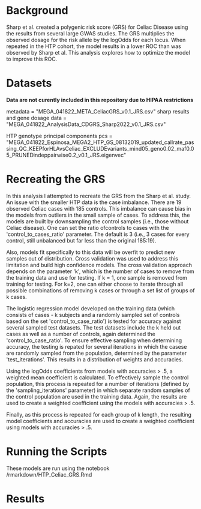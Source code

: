 # Background
Sharp et al. created a polygenic risk score (GRS) for Celiac Disease using the results from several large GWAS studies. The GRS multiplies the observed dosage for the risk allele by the logOdds for each locus. When repeated in the HTP cohort, the model results in a lower ROC than was observed by Sharp et al. This analysis explores how to optimize the model to improve this ROC. 


# Datasets

**Data are not curently included in this repository due to HIPAA restrictions** 

metadata = "MEGA_041822_META_CeliacGRS_v0.1_JRS.csv"
sharp results and gene dosage data = "MEGA_041822_AnalysisData_CDGRS_Sharp2022_v0.1_JRS.csv"


HTP genotype principal components pcs = "MEGA_041822_Espinosa_MEGA2_HTP_GS_08132019_updated_callrate_passing_QC_KEEPforHLAvsCeliac_EXCLUDEvariants_mind05_geno0.02_maf0.05_PRUNEDindeppairwise0.2_v0.1_JRS.eigenvec"


# Recreating the GRS


In this analysis I attempted to recreate the GRS from the Sharp et al. study. An issue with the smaller HTP data is the case imbalance. There are 19 observed Celiac cases with 185 controls. This imbalance can cause bias in the models from outliers in the small sample of cases. To address this, the models are built by downsampling the control samples (i.e., those without Celiac disease). One can set the ratio ofcontrols to cases with the 'control_to_cases_ratio' parameter. The default is 3 (i.e., 3 cases for every control, still unbalanced but far less than the original 185:19). 

Also, models fit specifically to this data will be overfit to predict new samples out of distribution. Cross validation was used to address this limitation and build high confidence models. The cross validation approach depends on the parameter 'k', which is the number of cases to remove from the training data and use for testing. If k = 1, one sample is removed from training for testing. For k=2, one can either choose to iterate through all possible combinations of removing k cases or through a set list of groups of k cases. 

The logistic regression model developed on the training data (which consists of cases - k subjects and a randomly sampled set of controls based on the set 'control_to_case_ratio') is tested for accuracy against several sampled test datasets. The test datasets include the k held out cases as well as a number of controls, again determined the 'control_to_case_ratio'. To ensure effective sampling when determining accuracy, the testing is repated for several iterations in which the casese are randomly sampled from the population, determined by the parameter 'test_iterations'. This results in a distribution of weights and accuracies. 

Using the logOdds coefficients from models with accuracies > .5, a weighted mean coefficient is calculated. To effectively sample the control population, this process is repeated for a number of iterations (defined by the 'sampling_iterations' parameter) in which separate random samples of the control population are used in the training data. Again, the results are used to create a weighted coefficient using the models with accuracies > .5. 

Finally, as this process is repeated for each group of k length, the resulting model coefficients and accuracies are used to create a weighted coefficient using models with accuracies > .5. 


# Running the Scripts

These models are run using the notebook /rmarkdown/HTP_Celiac_GRS.Rmd

# Results



